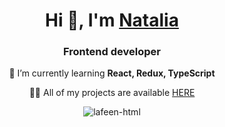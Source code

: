 <h1 align="center">Hi 👋, I'm <a href="" target="_blank">Natalia</a></h1>
<h3 align="center">Frontend developer</h3>

<p align="center">🌱 I’m currently learning <strong>React, Redux, TypeScript</strong></p>
<p align="center">👨‍💻 All of my projects are available <a href="https://github.com/lafeen-html?tab=repositories" target="_blank">HERE</a></h1></p>

<p align="center"><img align="center" src="https://github-readme-streak-stats.herokuapp.com/?user=lafeen-html&" alt="lafeen-html" /></p>
